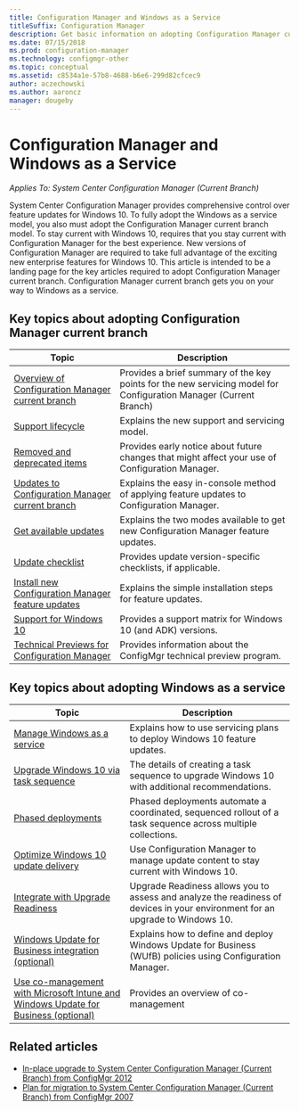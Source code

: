 ```yaml
---
title: Configuration Manager and Windows as a Service
titleSuffix: Configuration Manager
description: Get basic information on adopting Configuration Manager current branch to support Windows as a service.
ms.date: 07/15/2018
ms.prod: configuration-manager
ms.technology: configmgr-other
ms.topic: conceptual
ms.assetid: c8534a1e-57b8-4688-b6e6-299d82cfcec9
author: aczechowski
ms.author: aaroncz
manager: dougeby
---
```


# Configuration Manager and Windows as a Service

*Applies To: System Center Configuration Manager (Current Branch)*

System Center Configuration Manager provides comprehensive control over feature updates for Windows 10. To fully adopt the Windows as a service model, you also must adopt the Configuration Manager current branch model. To stay current with Windows 10, requires that you stay current with Configuration Manager for the best experience. New versions of Configuration Manager are required to take full advantage of the exciting new enterprise features for Windows 10. This article is intended to be a landing page for the key articles required to adopt Configuration Manager current branch. Configuration Manager current branch gets you on your way to Windows as a service.

## Key topics about adopting Configuration Manager current branch

| Topic        | Description          | 
| ------------- |-------------|
|[Overview of Configuration Manager current branch](/sccm/core/plan-design/changes/whats-new-incremental-versions)|Provides a brief summary of the key points for the new servicing model for Configuration Manager (Current Branch)|
|[Support lifecycle](/sccm/core/servers/manage/current-branch-versions-supported)|Explains the new support and servicing model.|
|[Removed and deprecated items](/sccm//core/plan-design/changes/deprecated/removed-and-deprecated)|Provides early notice about future changes that might affect your use of Configuration Manager.|
|[Updates to Configuration Manager current branch](/sccm/core/servers/manage/updates)|Explains the easy in-console method of applying feature updates to Configuration Manager.|
|[Get available updates](/sccm/core/servers/manage/install-in-console-updates#get-available-updates)|Explains the two modes available to get new Configuration Manager feature updates.|
|[Update checklist](/sccm/core/servers/manage/install-in-console-updates#bkmk_beforeinstall)|Provides update version-specific checklists, if applicable.| 
|[Install new Configuration Manager feature updates](/sccm/core/servers/manage/install-in-console-updates#bkmk_install)|Explains the simple installation steps for feature updates.|
|[Support for Windows 10](/sccm/core/plan-design/configs/support-for-windows-10)|Provides a support matrix for Windows 10 (and ADK) versions.|
|[Technical Previews for Configuration Manager](/sccm/core/get-started/technical-preview)|Provides information about the ConfigMgr technical preview program.|


## Key topics about adopting Windows as a service
| Topic        | Description          | 
| ------------- |-------------|
|[Manage Windows as a service](/sccm/osd/deploy-use/manage-windows-as-a-service)|Explains how to use servicing plans to deploy Windows 10 feature updates.|
|[Upgrade Windows 10 via task sequence](/sccm/osd/deploy-use/create-a-task-sequence-to-upgrade-an-operating-system)|The details of creating a task sequence to upgrade Windows 10 with additional recommendations.|
|[Phased deployments](/sccm/osd/deploy-use/create-phased-deployment-for-task-sequence)|Phased deployments automate a coordinated, sequenced rollout of a task sequence across multiple collections.|  
|[Optimize Windows 10 update delivery](/sccm/sum/deploy-use/optimize-windows-10-update-delivery)|Use Configuration Manager to manage update content to stay current with Windows 10.|
|[Integrate with Upgrade Readiness](/sccm/core/clients/manage/upgrade/upgrade-analytics)|Upgrade Readiness allows you to assess and analyze the readiness of devices in your environment for an upgrade to Windows 10.| 
|[Windows Update for Business integration (optional)](/sccm/sum/deploy-use/integrate-windows-update-for-business-windows-10)|Explains how to define and deploy Windows Update for Business (WUfB) policies using Configuration Manager.|
|[Use co-management with Microsoft Intune and Windows Update for Business (optional)](/sccm/core/clients/manage/co-management-overview)|Provides an overview of co-management| 


## Related articles

- [In-place upgrade to System Center Configuration Manager (Current Branch) from ConfigMgr 2012](/sccm/core/servers/deploy/install/upgrade-to-configuration-manager)
- [Plan for migration to System Center Configuration Manager (Current Branch) from ConfigMgr 2007](/sccm/core/migration/planning-for-migration)